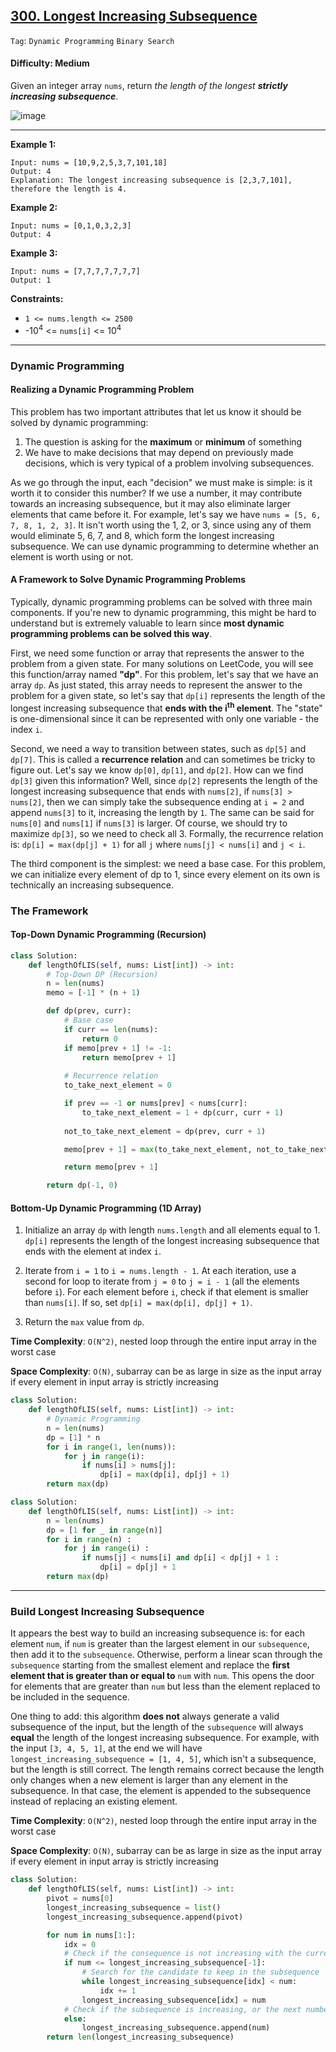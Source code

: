 ## [300. Longest Increasing Subsequence](https://leetcode.com/problems/longest-increasing-subsequence)

```Tag```: ```Dynamic Programming``` ```Binary Search```

#### Difficulty: Medium

Given an integer array ```nums```, return _the length of the longest __strictly increasing subsequence___.

![image](https://user-images.githubusercontent.com/35042430/216241611-86eed9b4-d633-4e73-84b8-4801e08500e4.png)

--- 

__Example 1:__
```
Input: nums = [10,9,2,5,3,7,101,18]
Output: 4
Explanation: The longest increasing subsequence is [2,3,7,101], therefore the length is 4.
```

__Example 2:__
```
Input: nums = [0,1,0,3,2,3]
Output: 4
```

__Example 3:__
```
Input: nums = [7,7,7,7,7,7,7]
Output: 1
```

__Constraints:__

- ```1 <= nums.length <= 2500```
- -10<sup>4</sup> <= ```nums[i]``` <= 10<sup>4</sup>

---

### Dynamic Programming

#### Realizing a Dynamic Programming Problem

This problem has two important attributes that let us know it should be solved by dynamic programming:

1. The question is asking for the __maximum__ or __minimum__ of something
2. We have to make decisions that may depend on previously made decisions, which is very typical of a problem involving subsequences.

As we go through the input, each "decision" we must make is simple: is it worth it to consider this number? If we use a number, it may contribute towards an increasing subsequence, but it may also eliminate larger elements that came before it. For example, let's say we have ```nums = [5, 6, 7, 8, 1, 2, 3]```. It isn't worth using the 1, 2, or 3, since using any of them would eliminate 5, 6, 7, and 8, which form the longest increasing subsequence. We can use dynamic programming to determine whether an element is worth using or not.

#### A Framework to Solve Dynamic Programming Problems

Typically, dynamic programming problems can be solved with three main components. If you're new to dynamic programming, this might be hard to understand but is extremely valuable to learn since __most dynamic programming problems can be solved this way__.

First, we need some function or array that represents the answer to the problem from a given state. For many solutions on LeetCode, you will see this function/array named __"dp"__. For this problem, let's say that we have an array ```dp```. As just stated, this array needs to represent the answer to the problem for a given state, so let's say that ```dp[i]``` represents the length of the longest increasing subsequence that __ends with the i<sup>th</sup> element__. The "state" is one-dimensional since it can be represented with only one variable - the index ```i```.

Second, we need a way to transition between states, such as ```dp[5]``` and ```dp[7]```. This is called a __recurrence relation__ and can sometimes be tricky to figure out. Let's say we know ```dp[0]```, ```dp[1]```, and ```dp[2]```. How can we find ```dp[3]``` given this information? Well, since ```dp[2]``` represents the length of the longest increasing subsequence that ends with ```nums[2]```, if ```nums[3] > nums[2]```, then we can simply take the subsequence ending at ```i = 2``` and append ```nums[3]``` to it, increasing the length by ```1```. The same can be said for ```nums[0]``` and ```nums[1]``` if ```nums[3]``` is larger. Of course, we should try to maximize ```dp[3]```, so we need to check all 3. Formally, the recurrence relation is: ```dp[i] = max(dp[j] + 1)``` for all ```j``` where ```nums[j] < nums[i]``` and ```j < i```.

The third component is the simplest: we need a base case. For this problem, we can initialize every element of dp to 1, since every element on its own is technically an increasing subsequence.

### The Framework

#### Top-Down Dynamic Programming (Recursion)

```Python
class Solution:
    def lengthOfLIS(self, nums: List[int]) -> int:
        # Top-Down DP (Recursion)
        n = len(nums)
        memo = [-1] * (n + 1)

        def dp(prev, curr):
            # Base case
            if curr == len(nums):
                return 0
            if memo[prev + 1] != -1:
                return memo[prev + 1]
            
            # Recurrence relation
            to_take_next_element = 0

            if prev == -1 or nums[prev] < nums[curr]:
                to_take_next_element = 1 + dp(curr, curr + 1)
            
            not_to_take_next_element = dp(prev, curr + 1)

            memo[prev + 1] = max(to_take_next_element, not_to_take_next_element)

            return memo[prev + 1]

        return dp(-1, 0)
```

#### Bottom-Up Dynamic Programming (1D Array)

1. Initialize an array ```dp``` with length ```nums.length``` and all elements equal to 1. ```dp[i]``` represents the length of the longest increasing subsequence that ends with the element at index ```i```.

2. Iterate from ```i = 1``` to ```i = nums.length - 1```. At each iteration, use a second for loop to iterate from ```j = 0``` to ```j = i - 1``` (all the elements before ```i```). For each element before ```i```, check if that element is smaller than ```nums[i]```. If so, set ```dp[i] = max(dp[i], dp[j] + 1)```.

3. Return the ```max``` value from ```dp```.

__Time Complexity__: ```O(N^2)```, nested loop through the entire input array in the worst case

__Space Complexity__: ```O(N)```, subarray can be as large in size as the input array if every element in input array is strictly increasing

```Python
class Solution:
    def lengthOfLIS(self, nums: List[int]) -> int:
        # Dynamic Programming
        n = len(nums)
        dp = [1] * n
        for i in range(1, len(nums)):
            for j in range(i):
                if nums[i] > nums[j]:
                    dp[i] = max(dp[i], dp[j] + 1)
        return max(dp)
```

```Python
class Solution:
    def lengthOfLIS(self, nums: List[int]) -> int:
        n = len(nums)
        dp = [1 for _ in range(n)]
        for i in range(n) : 
            for j in range(i) : 
                if nums[j] < nums[i] and dp[i] < dp[j] + 1 : 
                    dp[i] = dp[j] + 1 
        return max(dp)
```

---

### Build Longest Increasing Subsequence

It appears the best way to build an increasing subsequence is: for each element ```num```, if ```num``` is greater than the largest element in our ```subsequence```, then add it to the ```subsequence```. Otherwise, perform a linear scan through the ```subsequence``` starting from the smallest element and replace the __first element that is greater than or equal to__ ```num``` with ```num```. This opens the door for elements that are greater than ```num``` but less than the element replaced to be included in the sequence.

One thing to add: this algorithm __does not__ always generate a valid subsequence of the input, but the length of the ```subsequence``` will always __equal__ the length of the longest increasing subsequence. For example, with the input ```[3, 4, 5, 1]```, at the end we will have ```longest_increasing_subsequence = [1, 4, 5]```, which isn't a subsequence, but the length is still correct. The length remains correct because the length only changes when a new element is larger than any element in the subsequence. In that case, the element is appended to the subsequence instead of replacing an existing element.

__Time Complexity__: ```O(N^2)```, nested loop through the entire input array in the worst case

__Space Complexity__: ```O(N)```, subarray can be as large in size as the input array if every element in input array is strictly increasing

```Python
class Solution:
    def lengthOfLIS(self, nums: List[int]) -> int:
        pivot = nums[0]
        longest_increasing_subsequence = list()
        longest_increasing_subsequence.append(pivot)

        for num in nums[1:]:
            idx = 0
            # Check if the consequence is not increasing with the current numbe
            if num <= longest_increasing_subsequence[-1]:
                # Search for the candidate to keep in the subsequence
                while longest_increasing_subsequence[idx] < num:
                    idx += 1
                longest_increasing_subsequence[idx] = num
            # Check if the subsequence is increasing, or the next number is bigger than the newest number in the subsequence
            else:
                longest_increasing_subsequence.append(num)
        return len(longest_increasing_subsequence)
```
